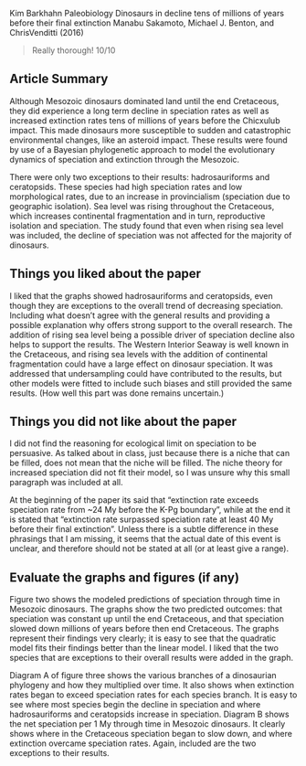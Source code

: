 Kim Barkhahn
Paleobiology
Dinosaurs in decline tens of millions of years before their final extinction
Manabu Sakamoto, Michael J. Benton, and ChrisVenditti (2016)

> Really thorough! 10/10

## Article Summary
	
Although Mesozoic dinosaurs dominated land until the end Cretaceous, they did experience a long term decline in speciation rates as well as increased extinction rates tens of millions of years before the Chicxulub impact. This made dinosaurs more susceptible to sudden and catastrophic environmental changes, like an asteroid impact. These results were found by use of a Bayesian phylogenetic approach to model the evolutionary dynamics of speciation and extinction through the Mesozoic. 
      
There were only two exceptions to their results: hadrosauriforms and ceratopsids. These species had high speciation rates and low morphological rates, due to an increase in provincialism (speciation due to geographic isolation). Sea level was rising throughout the Cretaceous, which increases continental fragmentation and in turn, reproductive isolation and speciation. The study found that even when rising sea level was included, the decline of speciation was not affected for the majority of dinosaurs.  

## Things you liked about the paper
	
I liked that the graphs showed hadrosauriforms and ceratopsids, even though they are exceptions to the overall trend of decreasing speciation. Including what doesn’t agree with the general results and providing a possible explanation why offers strong support to the overall research. The addition of rising sea level being a possible driver of speciation decline also helps to support the results. The Western Interior Seaway is well known in the Cretaceous, and rising sea levels with the addition of continental fragmentation could have a large effect on dinosaur speciation. It was addressed that undersampling could have contributed to the results, but other models were fitted to include such biases and still provided the same results. (How well this part was done remains uncertain.)

## Things you did not like about the paper
	
I did not find the reasoning for ecological limit on speciation to be persuasive. As talked about in class, just because there is a niche that can be filled, does not mean that the niche will be filled. The niche theory for increased speciation did not fit their model, so I was unsure why this small paragraph was included at all. 
	
At the beginning of the paper its said that “extinction rate exceeds speciation rate from ~24 My before the K-Pg boundary”, while at the end it is stated that “extinction rate surpassed speciation rate at least 40 My before their final extinction”. Unless there is a subtle difference in these phrasings that I am missing, it seems that the actual date of this event is unclear, and therefore should not be stated at all (or at least give a range). 

## Evaluate the graphs and figures (if any)
Figure two shows the modeled predictions of speciation through time in Mesozoic dinosaurs. The graphs show the two predicted outcomes: that speciation was constant up until the end Cretaceous, and that speciation slowed down millions of years before then end Cretaceous. The graphs represent their findings very clearly; it is easy to see that the quadratic model fits their findings better than the linear model. I liked that the two species that are exceptions to their overall results were added in the graph.  

Diagram A of figure three shows the various branches of a dinosaurian phylogeny and how they multiplied over time. It also shows when extinction rates began to exceed speciation rates for each species branch. It is easy to see where most species begin the decline in speciation and where hadrosauriforms and ceratopsids increase in speciation. Diagram B shows the net speciation per 1 My through time in Mesozoic dinosaurs. It clearly shows where in the Cretaceous speciation began to slow down, and where extinction overcame speciation rates. Again, included are the two exceptions to their results. 

